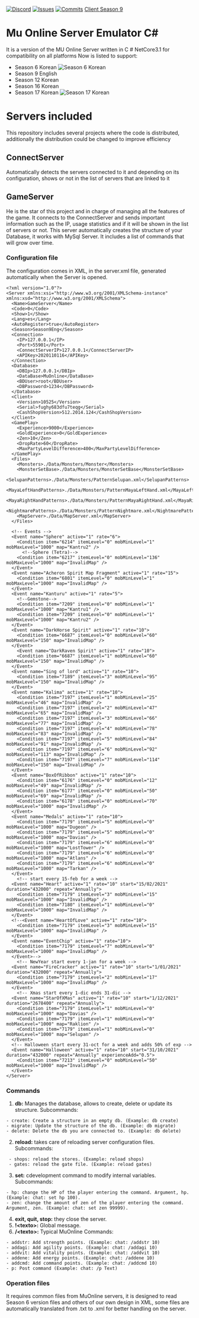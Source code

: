 ﻿[![Discord](https://img.shields.io/discord/419270829562396672)](https://discord.gg/Yfwu8hQ)
 [![Issues](https://img.shields.io/github/issues/Yomalex/MuEmu)](https://github.com/Yomalex/MuEmu/issues)
 [![Commits](https://img.shields.io/github/commit-activity/m/Yomalex/MuEmu)](https://github.com/Yomalex/MuEmu/commits/master)
[Client Season 9](https://github.com/Yomalex/IGCN-v9.5-MuServer-S9EP2/tree/master/zClient)

# Mu Online Server Emulator C#

It is a version of the MU Online Server written in C # NetCore3.1 for compatibility on all platforms
Now is listed to support:
- Season 6 Korean
![Season 6 Korean](https://github.com/Yomalex/MuEmu/blob/master/Captura%20de%20pantalla%202024-06-30%20101242.png?raw=true)
- Season 9 English
- Season 12 Korean
- Season 16 Korean
- Season 17 Korean
![Season 17 Korean](https://github.com/Yomalex/MuEmu/blob/master/Captura%20de%20pantalla%202024-03-24%20082942.png?raw=true)

# Servers included

This repository includes several projects where the code is distributed, additionally the distribution could be changed to improve efficiency

## ConnectServer

Automatically detects the servers connected to it and depending on its configuration, shows or not in the list of servers that are linked to it

## GameServer

He is the star of this project and in charge of managing all the features of the game. It connects to the ConnectServer and sends important information such as the IP, usage statistics and if it will be shown in the list of servers or not.
This server automatically creates the structure of your Database, it works with MySql Server.
It includes a list of commands that will grow over time.

### Configuration file
The configuration comes in XML, in the server.xml file, generated automatically when the Server is opened.

    <?xml version="1.0"?>
    <Server xmlns:xsi="http://www.w3.org/2001/XMLSchema-instance" xmlns:xsd="http://www.w3.org/2001/XMLSchema">
      <Name>GameServer</Name>
      <Code>0</Code>
      <Show>1</Show>
      <Lang>es</Lang>
      <AutoRegister>true</AutoRegister>
      <Season>Season9Eng</Season>
      <Connection>
        <IP>127.0.0.1</IP>
        <Port>55901</Port>
        <ConnectServerIP>127.0.0.1</ConnectServerIP>
        <APIKey>2020110116</APIKey>
      </Connection>
      <Database>
        <DBIp>127.0.0.1</DBIp>
        <DataBase>MuOnline</DataBase>
        <BDUser>root</BDUser>
        <DBPassword>1234</DBPassword>
      </Database>
      <Client>
        <Version>10525</Version>
        <Serial>fughy683dfu7teqg</Serial>
        <CashShopVersion>512.2014.124</CashShopVersion>
      </Client>
      <GamePlay>
        <Experience>9000</Experience>
        <GoldExperience>0</GoldExperience>
        <Zen>10</Zen>
        <DropRate>60</DropRate>
        <MaxPartyLevelDifference>400</MaxPartyLevelDifference>
      </GamePlay>
      <Files>
        <Monsters>./Data/Monsters/Monster</Monsters>
    	<MonsterSetBase>./Data/Monsters/MonsterSetBase</MonsterSetBase>
    	<SelupanPatterns>./Data/Monsters/PatternSelupan.xml</SelupanPatterns>
    	<MayaLeftHandPatterns>./Data/Monsters/PatternMayaLeftHand.xml</MayaLeftHandPatterns>
    	<MayaRightHandPatterns>./Data/Monsters/PatternMayaRightHand.xml</MayaRightHandPatterns>
    	<NightmarePatterns>./Data/Monsters/PatternNightmare.xml</NightmarePatterns>
        <MapServer>./Data/MapServer.xml</MapServer>
      </Files>

      <!-- Events -->
      <Event name="Sphere" active="1" rate="6">
        <Condition item="6214" itemLevel="0" mobMinLevel="1" mobMaxLevel="1000" map="Kantru2" />
    	  <!--Sphere (Tetra)-->
        <Condition item="6217" itemLevel="0" mobMinLevel="136" mobMaxLevel="1000" map="InvalidMap" />
      </Event>
      <Event name="Acheron Spirit Map Fragment" active="1" rate="15">
        <Condition item="6801" itemLevel="0" mobMinLevel="1" mobMaxLevel="1000" map="InvalidMap" />
      </Event>
      <Event name="Kanturu" active="1" rate="5">
        <!--Gemstone-->
        <Condition item="7209" itemLevel="0" mobMinLevel="1" mobMaxLevel="1000" map="Kantru1" />
        <Condition item="7209" itemLevel="0" mobMinLevel="1" mobMaxLevel="1000" map="Kantru2" />
      </Event>
      <Event name="DarkHorse Spirit" active="1" rate="10">
        <Condition item="6687" itemLevel="0" mobMinLevel="60" mobMaxLevel="150" map="InvalidMap" />
      </Event>
    	<Event name="DarkRaven Spirit" active="1" rate="10">
        <Condition item="6687" itemLevel="1" mobMinLevel="60" mobMaxLevel="150" map="InvalidMap" />
      </Event>
      <Event name="Sing of lord" active="1" rate="10">
        <Condition item="7189" itemLevel="3" mobMinLevel="95" mobMaxLevel="150" map="InvalidMap" />
      </Event>
      <Event name="Kalima" active="1" rate="10">
        <Condition item="7197" itemLevel="1" mobMinLevel="25" mobMaxLevel="46" map="InvalidMap" />
        <Condition item="7197" itemLevel="2" mobMinLevel="47" mobMaxLevel="65" map="InvalidMap" />
        <Condition item="7197" itemLevel="3" mobMinLevel="66" mobMaxLevel="77" map="InvalidMap" />
        <Condition item="7197" itemLevel="4" mobMinLevel="78" mobMaxLevel="83" map="InvalidMap" />
        <Condition item="7197" itemLevel="5" mobMinLevel="84" mobMaxLevel="91" map="InvalidMap" />
        <Condition item="7197" itemLevel="6" mobMinLevel="92" mobMaxLevel="113" map="InvalidMap" />
        <Condition item="7197" itemLevel="7" mobMinLevel="114" mobMaxLevel="150" map="InvalidMap" />
      </Event>
      <Event name="BoxOfRibbon" active="1" rate="10">
        <Condition item="6176" itemLevel="0" mobMinLevel="12" mobMaxLevel="49" map="InvalidMap" />
        <Condition item="6177" itemLevel="0" mobMinLevel="50" mobMaxLevel="69" map="InvalidMap" />
        <Condition item="6178" itemLevel="0" mobMinLevel="70" mobMaxLevel="1000" map="InvalidMap" />
      </Event>
      <Event name="Medals" active="1" rate="10">
        <Condition item="7179" itemLevel="5" mobMinLevel="0" mobMaxLevel="1000" map="Dugeon" />
        <Condition item="7179" itemLevel="5" mobMinLevel="0" mobMaxLevel="1000" map="Davias" />
        <Condition item="7179" itemLevel="6" mobMinLevel="0" mobMaxLevel="1000" map="LostTower" />
        <Condition item="7179" itemLevel="6" mobMinLevel="0" mobMaxLevel="1000" map="Atlans" />
        <Condition item="7179" itemLevel="6" mobMinLevel="0" mobMaxLevel="1000" map="Tarkan" />
      </Event>
    	<!-- start every 15-feb for a week -->
      <Event name="Heart" active="1" rate="10" start="15/02/2021" duration="432000" repeat="Annually">
        <Condition item="7179" itemLevel="3" mobMinLevel="15" mobMaxLevel="1000" map="InvalidMap" />
        <Condition item="7180" itemLevel="1" mobMinLevel="0" mobMaxLevel="1000" map="InvalidMap" />
      </Event>
      <!--<Event name="HeartOfLove" active="1" rate="10">
        <Condition item="7179" itemLevel="3" mobMinLevel="15" mobMaxLevel="1000" map="InvalidMap" />
      </Event>
      <Event name="EventChip" active="1" rate="10">
        <Condition item="7179" itemLevel="7" mobMinLevel="0" mobMaxLevel="1000" map="InvalidMap" />
      </Event>-->
    	<!-- NewYear start every 1-jan for a week -->
      <Event name="FireCracker" active="1" rate="10" start="1/01/2021" duration="432000" repeat="Annually">
        <Condition item="7179" itemLevel="2" mobMinLevel="17" mobMaxLevel="1000" map="InvalidMap" />
      </Event>
    	<!-- Xmas start every 1-dic ends 31-dic -->
      <Event name="StarOfXMas" active="1" rate="10" start="1/12/2021" duration="2678400" repeat="Annually">
        <Condition item="7179" itemLevel="1" mobMinLevel="0" mobMaxLevel="1000" map="Davias" />
        <Condition item="7179" itemLevel="1" mobMinLevel="0" mobMaxLevel="1000" map="Raklion" />
        <Condition item="7179" itemLevel="1" mobMinLevel="0" mobMaxLevel="1000" map="Selupan" />
      </Event>
      <!-- Halloween start every 31-oct for a week and adds 50% of exp -->
      <Event name="Halloween" active="1" rate="10" start="31/10/2021" duration="432000" repeat="Annually" experienceAdd="0.5">
        <Condition item="7213" itemLevel="0" mobMinLevel="50" mobMaxLevel="1000" map="InvalidMap" />
      </Event>
    </Server>

### Commands
 1. **db:** Manages the database, allows to create, delete or update its structure. Subcommands:
  ```
  - create: Create a structure in an empty db. (Example: db create)
  - migrate: Update the structure of the db. (Example: db migrate)
  - delete: Delete the db you are connected to. (Example: db delete)
  ```
 2. **reload:** takes care of reloading server configuration files. Subcommands:
 ```
  - shops: reload the stores. (Example: reload shops)
  - gates: reload the gate file. (Example: reload gates)
  ```
 3. **set:** cdevelopment command to modify internal variables. Subcommands:
  ```
  - hp: change the HP of the player entering the command. Argument, hp. (Example: chat: set hp 100).
  - zen: change the amount of zen of the player entering the command. Argument, zen. (Example: chat: set zen 99999).
  ```
 4. **exit, quit, stop:** they close the server.
 5. **!\<texto>:** Global message.
 6. **/\<texto>:** Typical MuOnline Commands:
  ```
  - addstr: Add strength points. (Example: chat: /addstr 10)
  - addagi: Add agility points. (Example: chat: /addagi 10)
  - addvit: Add vitality points. (Example: chat: /addvit 10)
  - addene: Add energy points. (Example: chat: /addene 10)
  - addcmd: Add command points. (Example: chat: /addcmd 10)
  - p: Post command (Example: chat: /p Text)
  ```

### Operation files

It requires common files from MuOnline servers, it is designed to read Season 6 version files and others of our own design in XML, some files are automatically translated from .txt to .xml for better handling on the server.

